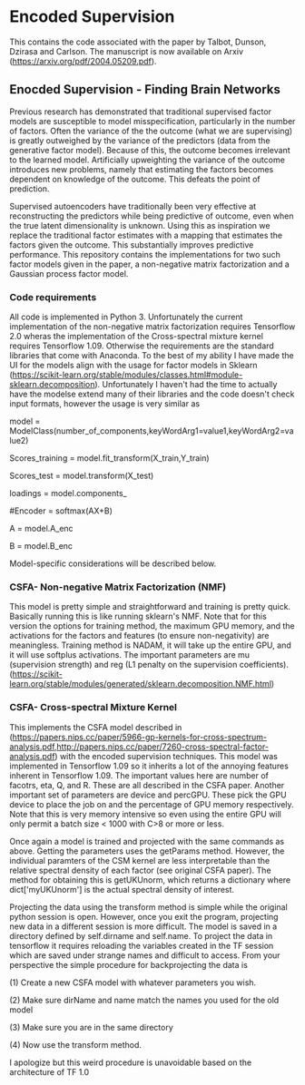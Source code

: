 # Encoded Supervision

This contains the code associated with the paper by Talbot, Dunson, Dzirasa and Carlson. The manuscript is now available on Arxiv (https://arxiv.org/pdf/2004.05209.pdf).

## Enocded Supervision - Finding Brain Networks

Previous research has demonstrated that traditional supervised factor models are susceptible to model misspecification, particularly in the number of factors. Often the variance of the the outcome (what we are supervising) is greatly outweighed by the variance of the predictors (data from the generative factor model). Because of this, the outcome becomes irrelevant to the learned model. Artificially upweighting the variance of the outcome introduces new problems, namely that estimating the factors becomes dependent on knowledge of the outcome. This defeats the point of prediction.

Supervised autoencoders have traditionally been very effective at reconstructing the predictors while being predictive of outcome, even when the true latent dimensionality is unknown. Using this as inspiration we replace the traditional factor estimates with a mapping that estimates the factors given the outcome. This substantially improves predictive performance. This repository contains the implementations for two such factor models given in the paper, a non-negative matrix factorization and a Gaussian process factor model.

### Code requirements

All code is implemented in Python 3. Unfortunately the current implementation of the non-negative matrix factorization requires Tensorflow 2.0 wheras the implementation of the Cross-spectral mixture kernel requires Tensorflow 1.09. Otherwise the requirements are the standard libraries that come with Anaconda. To the best of my ability I have made the UI for the models align with the usage for factor models in Sklearn (https://scikit-learn.org/stable/modules/classes.html#module-sklearn.decomposition). Unfortunately I haven't had the time to actually have the modelse extend many of their libraries and the code doesn't check input formats, however the usage is very similar as 

model = ModelClass(number_of_components,keyWordArg1=value1,keyWordArg2=value2)

Scores_training = model.fit_transform(X_train,Y_train)

Scores_test = model.transform(X_test)

loadings = model.components_

#Encoder = softmax(AX+B)

A = model.A_enc

B = model.B_enc

Model-specific considerations will be described below.

### CSFA- Non-negative Matrix Factorization (NMF)

This model is pretty simple and straightforward and training is pretty quick. Basically running this is like running sklearn's NMF. Note that for this version the options for training method, the maximum GPU memory, and the activations for the factors and features (to ensure non-negativity) are meaningless. Training method is NADAM, it will take up the entire GPU, and it will use softplus activations. The important parameters are mu (supervision strength) and reg (L1 penalty on the supervision coefficients).
(https://scikit-learn.org/stable/modules/generated/sklearn.decomposition.NMF.html)


### CSFA- Cross-spectral Mixture Kernel

This implements the CSFA model described in (https://papers.nips.cc/paper/5966-gp-kernels-for-cross-spectrum-analysis.pdf,http://papers.nips.cc/paper/7260-cross-spectral-factor-analysis.pdf) with the encoded supervision techniques. This model was implemented in Tensorflow 1.09 so it inherits a lot of the annoying features inherent in Tensorflow 1.09. The important values here are number of facotrs, eta, Q, and R. These are all described in the CSFA paper. Another important set of parameters are device and percGPU. These pick the GPU device to place the job on and the percentage of GPU memory respectively. Note that this is very memory intensive so even using the entire GPU will only permit a batch size < 1000 with C>8 or more or less.

Once again a model is trained and projected with the same commands as above. Getting the parameters uses the getParams method. However, the individual paramters of the CSM kernel are less interpretable than the relative spectral density of each factor (see original CSFA paper). The method for obtaining this is getUKUnorm, which returns a dictionary where dict['myUKUnorm'] is the actual spectral density of interest.

Projecting the data using the transform method is simple while the original python session is open. However, once you exit the program, projecting new data in a different session is more difficult. The model is saved in a directory defined by self.dirname and self.name. To project the data in tensorflow it requires reloading the variables created in the TF session which are saved under strange names and difficult to access. From your perspective the simple procedure for backprojecting the data is 

(1) Create a new CSFA model with whatever parameters you wish.

(2) Make sure dirName and name match the names you used for the old model

(3) Make sure you are in the same directory

(4) Now use the transform method.

I apologize but this weird procedure is unavoidable based on the architecture of TF 1.0


